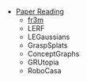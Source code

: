 - [Paper Reading](/papar%20reading/README.md)
  - [fr3m](/papar%20reading/fr3m/notebook.md)
  - LERF
  - LEGaussians
  - GraspSplats
  - ConceptGraphs
  - GRUtopia
  - RoboCasa